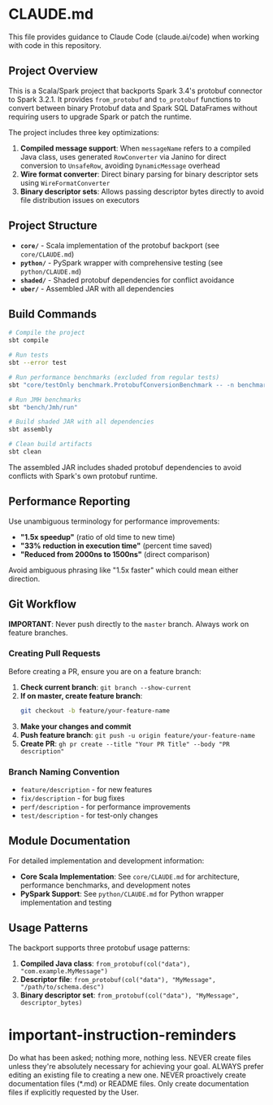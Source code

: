 # CLAUDE.md

This file provides guidance to Claude Code (claude.ai/code) when working with code in this repository.

## Project Overview

This is a Scala/Spark project that backports Spark 3.4's protobuf connector to Spark 3.2.1. It provides `from_protobuf` and `to_protobuf` functions to convert between binary Protobuf data and Spark SQL DataFrames without requiring users to upgrade Spark or patch the runtime.

The project includes three key optimizations:
1. **Compiled message support**: When `messageName` refers to a compiled Java class, uses generated `RowConverter` via Janino for direct conversion to `UnsafeRow`, avoiding `DynamicMessage` overhead
2. **Wire format converter**: Direct binary parsing for binary descriptor sets using `WireFormatConverter`
3. **Binary descriptor sets**: Allows passing descriptor bytes directly to avoid file distribution issues on executors

## Project Structure

- **`core/`** - Scala implementation of the protobuf backport (see `core/CLAUDE.md`)
- **`python/`** - PySpark wrapper with comprehensive testing (see `python/CLAUDE.md`) 
- **`shaded/`** - Shaded protobuf dependencies for conflict avoidance
- **`uber/`** - Assembled JAR with all dependencies

## Build Commands

```bash
# Compile the project
sbt compile

# Run tests
sbt --error test

# Run performance benchmarks (excluded from regular tests)
sbt "core/testOnly benchmark.ProtobufConversionBenchmark -- -n benchmark.Benchmark"

# Run JMH benchmarks
sbt "bench/Jmh/run"

# Build shaded JAR with all dependencies
sbt assembly

# Clean build artifacts
sbt clean
```

The assembled JAR includes shaded protobuf dependencies to avoid conflicts with Spark's own protobuf runtime.

## Performance Reporting

Use unambiguous terminology for performance improvements:
- **"1.5x speedup"** (ratio of old time to new time)
- **"33% reduction in execution time"** (percent time saved)
- **"Reduced from 2000ns to 1500ns"** (direct comparison)

Avoid ambiguous phrasing like "1.5x faster" which could mean either direction.

## Git Workflow

**IMPORTANT**: Never push directly to the `master` branch. Always work on feature branches.

### Creating Pull Requests

Before creating a PR, ensure you are on a feature branch:

1. **Check current branch**: `git branch --show-current`
2. **If on master, create feature branch**:
   ```bash
   git checkout -b feature/your-feature-name
   ```
3. **Make your changes and commit**
4. **Push feature branch**: `git push -u origin feature/your-feature-name`
5. **Create PR**: `gh pr create --title "Your PR Title" --body "PR description"`

### Branch Naming Convention
- `feature/description` - for new features
- `fix/description` - for bug fixes
- `perf/description` - for performance improvements
- `test/description` - for test-only changes

## Module Documentation

For detailed implementation and development information:

- **Core Scala Implementation**: See `core/CLAUDE.md` for architecture, performance benchmarks, and development notes
- **PySpark Support**: See `python/CLAUDE.md` for Python wrapper implementation and testing

## Usage Patterns

The backport supports three protobuf usage patterns:

1. **Compiled Java class**: `from_protobuf(col("data"), "com.example.MyMessage")`
2. **Descriptor file**: `from_protobuf(col("data"), "MyMessage", "/path/to/schema.desc")`  
3. **Binary descriptor set**: `from_protobuf(col("data"), "MyMessage", descriptor_bytes)`

# important-instruction-reminders
Do what has been asked; nothing more, nothing less.
NEVER create files unless they're absolutely necessary for achieving your goal.
ALWAYS prefer editing an existing file to creating a new one.
NEVER proactively create documentation files (*.md) or README files. Only create documentation files if explicitly requested by the User.